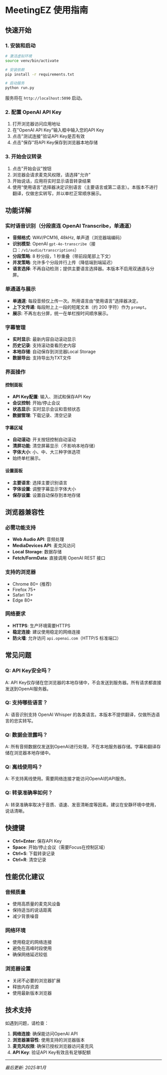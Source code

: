 # MeetingEZ 使用指南

## 快速开始

### 1. 安装和启动

```bash
# 激活虚拟环境
source venv/bin/activate

# 安装依赖
pip install -r requirements.txt

# 启动服务
python run.py
```

服务将在 `http://localhost:5090` 启动。

### 2. 配置 OpenAI API Key

1. 打开浏览器访问应用地址
2. 在"OpenAI API Key"输入框中输入您的API Key
3. 点击"测试连接"验证API Key是否有效
4. 点击"保存"将API Key保存到浏览器本地存储

### 3. 开始会议转录

1. 点击"开始会议"按钮
2. 浏览器会请求麦克风权限，请选择"允许"
3. 开始说话，应用将实时显示语音转录结果
4. 使用“使用语言”选择器决定识别语言（主要语言或第二语言）。本版本不进行翻译，仅做忠实转写，并以单栏正常顺序展示。

## 功能详解

### 实时语音识别（分段直连 OpenAI Transcribe，单通道）

- **音频格式**: WAV/PCM16, 48kHz, 单声道（浏览器端编码）
- **识别模型**: OpenAI `gpt-4o-transcribe`（接口：`/v1/audio/transcriptions`）
- **分段策略**: 8 秒分段，1 秒重叠（带前段尾部上下文）
- **并发策略**: 允许多个分段并行上传（降低端到端延迟）
- **语言选择**: 不再自动检测；提供主要语言选择器。本版本不启用双通道与分屏。

### 单通道与展示

- **单通道**: 每段音频仅上传一次。所用语言由“使用语言”选择器决定。
- **上下文传递**: 每段附上上一段的短尾文本（约 200 字符）作为 `prompt`。
- **展示**: 不再左右分屏，统一在单栏按时间顺序展示。

### 字幕管理

- **实时显示**: 最新内容自动滚动显示
- **历史记录**: 支持滚动查看历史内容
- **本地存储**: 自动保存到浏览器Local Storage
- **数据导出**: 支持导出为TXT文件

### 界面操作

#### 控制面板
- **API Key配置**: 输入、测试和保存API Key
- **会议控制**: 开始/停止会议
- **状态显示**: 实时显示会议和音频状态
- **数据管理**: 下载记录、清空记录

#### 字幕区域
- **自动滚动**: 开关按钮控制自动滚动
- **清屏功能**: 清空屏幕显示（不影响本地存储）
- **字体大小**: 小、中、大三种字体选项
- 始终单栏展示。

#### 设置面板
- **主要语言**: 选择主要识别语言
- **字体设置**: 调整字幕显示字体大小
- **保存设置**: 设置自动保存到本地存储

## 浏览器兼容性

### 必需功能支持
- **Web Audio API**: 音频处理
- **MediaDevices API**: 麦克风访问
- **Local Storage**: 数据存储
- **Fetch/FormData**: 直接调用 OpenAI REST 接口

### 支持的浏览器
- Chrome 80+ (推荐)
- Firefox 75+
- Safari 13+
- Edge 80+

### 网络要求
- **HTTPS**: 生产环境需要HTTPS
- **稳定连接**: 建议使用稳定的网络连接
- **防火墙**: 允许访问 `api.openai.com`（HTTP/S 标准端口）

## 常见问题

### Q: API Key安全吗？
A: API Key仅存储在您浏览器的本地存储中，不会发送到服务器。所有请求都直接发送到OpenAI服务器。

### Q: 支持哪些语言？
A: 语音识别支持 OpenAI Whisper 的各类语言。本版本不提供翻译，仅做所选语言的忠实转写。

### Q: 数据会泄露吗？
A: 所有音频数据仅发送到OpenAI进行处理，不在本地服务器存储。字幕和翻译存储在浏览器本地存储中。

### Q: 离线使用吗？
A: 不支持离线使用。需要网络连接才能访问OpenAI的API服务。

### Q: 转录准确率如何？
A: 转录准确率取决于音质、语速、发音清晰度等因素。建议在安静环境中使用，说话清晰。

## 快捷键

- **Ctrl+Enter**: 保存API Key
- **Space**: 开始/停止会议（需要Focus在控制区域）
- **Ctrl+S**: 下载转录记录
- **Ctrl+R**: 清空记录

## 性能优化建议

### 音频质量
- 使用高质量的麦克风设备
- 保持适当的说话距离
- 减少背景噪音

### 网络环境
- 使用稳定的网络连接
- 避免在高峰时段使用
- 确保网络延迟较低

### 浏览器设置
- 关闭不必要的浏览器扩展
- 释放内存资源
- 使用最新版本浏览器

## 技术支持

如遇到问题，请检查：

1. **网络连接**: 确保能访问OpenAI API
2. **浏览器兼容性**: 使用支持的浏览器版本
3. **麦克风权限**: 确保已授权浏览器访问麦克风
4. **API Key**: 验证API Key有效且有足够配额

---

*最后更新: 2025年1月*
